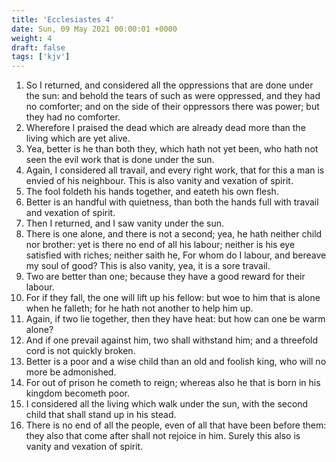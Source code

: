 ```yaml
---
title: 'Ecclesiastes 4'
date: Sun, 09 May 2021 00:00:01 +0000
weight: 4
draft: false
tags: ['kjv'] 
---
```


1. So I returned, and considered all the oppressions that are done under the sun: and behold the tears of such as were oppressed, and they had no comforter; and on the side of their oppressors there was power; but they had no comforter.
2. Wherefore I praised the dead which are already dead more than the living which are yet alive.
3. Yea, better is he than both they, which hath not yet been, who hath not seen the evil work that is done under the sun.
4. Again, I considered all travail, and every right work, that for this a man is envied of his neighbour. This is also vanity and vexation of spirit.
5. The fool foldeth his hands together, and eateth his own flesh.
6. Better is an handful with quietness, than both the hands full with travail and vexation of spirit.
7. Then I returned, and I saw vanity under the sun.
8. There is one alone, and there is not a second; yea, he hath neither child nor brother: yet is there no end of all his labour; neither is his eye satisfied with riches; neither saith he, For whom do I labour, and bereave my soul of good? This is also vanity, yea, it is a sore travail.
9. Two are better than one; because they have a good reward for their labour.
10. For if they fall, the one will lift up his fellow: but woe to him that is alone when he falleth; for he hath not another to help him up.
11. Again, if two lie together, then they have heat: but how can one be warm alone?
12. And if one prevail against him, two shall withstand him; and a threefold cord is not quickly broken.
13. Better is a poor and a wise child than an old and foolish king, who will no more be admonished.
14. For out of prison he cometh to reign; whereas also he that is born in his kingdom becometh poor.
15. I considered all the living which walk under the sun, with the second child that shall stand up in his stead.
16. There is no end of all the people, even of all that have been before them: they also that come after shall not rejoice in him. Surely this also is vanity and vexation of spirit.
